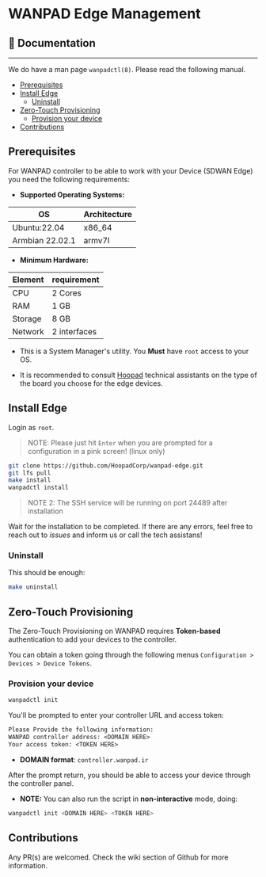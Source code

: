 # WANPAD Edge Management

## 📖 Documentation

-----

We do have a man page `wanpadctl(8)`. Please read the following manual.

- [Prerequisites](#prerequisites)
- [Install Edge](#install-edge)
  - [Uninstall](#uninstall)
- [Zero-Touch Provisioning](#zero-touch-provisioning)
  - [Provision your device](#provision-your-device)
- [Contributions](#contributions)

## Prerequisites

For WANPAD controller to be able to work with your Device (SDWAN Edge) you need the following requirements:

- **Supported Operating Systems:**

| OS | Architecture |
|---|---|
| Ubuntu:22.04 | x86_64 |
| Armbian 22.02.1 | armv7l |

- **Minimum Hardware:**

| Element | requirement |
|---|---|
| CPU | 2 Cores |
| RAM | 1 GB |
| Storage | 8 GB |
| Network | 2 interfaces |

- This is a System Manager's utility. You **Must** have `root` access to your OS.

- It is recommended to consult [Hoopad](https://github.com/HoopadCorp) technical assistants on the type of the board you choose for the edge devices.

## Install Edge

Login as `root`.

> NOTE: Please just hit `Enter` when you are prompted for a configuration in a pink screen! (linux only)

```sh
git clone https://github.com/HoopadCorp/wanpad-edge.git
git lfs pull
make install
wanpadctl install
```

> NOTE 2: The SSH service will be running on port 24489 after installation

Wait for the installation to be completed. If there are any errors, feel free to reach out to _issues_ and inform us or call the tech assistans!

### Uninstall

This should be enough:

```sh
make uninstall
```

## Zero-Touch Provisioning

The Zero-Touch Provisioning on WANPAD requires **Token-based** authentication to add your devices to the controller.

You can obtain a token going through the following menus `Configuration > Devices > Device Tokens`.

### Provision your device

```sh
wanpadctl init
```

You'll be prompted to enter your controller URL and access token:

```txt
Please Provide the following information:
WANPAD controller address: <DOMAIN HERE>
Your access token: <TOKEN HERE>
```

- **DOMAIN format**: `controller.wanpad.ir`

After the prompt return, you should be able to access your device through the controller panel.

- **NOTE:** You can also run the script in **non-interactive** mode, doing:

```sh
wanpadctl init <DOMAIN HERE> <TOKEN HERE>
```

## Contributions

Any PR(s) are welcomed.
Check the wiki section of Github for more information.
